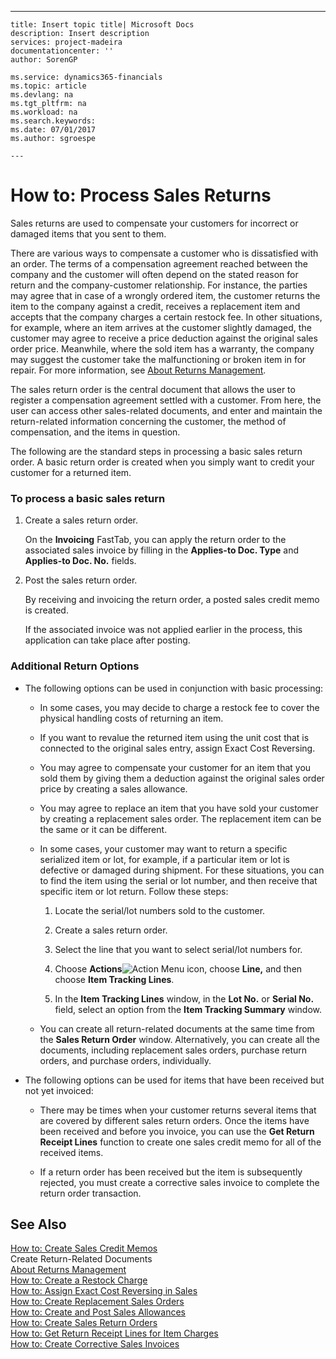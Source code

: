 ---
    title: Insert topic title| Microsoft Docs
    description: Insert description
    services: project-madeira
    documentationcenter: ''
    author: SorenGP

    ms.service: dynamics365-financials
    ms.topic: article
    ms.devlang: na
    ms.tgt_pltfrm: na
    ms.workload: na
    ms.search.keywords:
    ms.date: 07/01/2017
    ms.author: sgroespe

    ---
# How to: Process Sales Returns
Sales returns are used to compensate your customers for incorrect or damaged items that you sent to them.  
  
 There are various ways to compensate a customer who is dissatisfied with an order. The terms of a compensation agreement reached between the company and the customer will often depend on the stated reason for return and the company-customer relationship. For instance, the parties may agree that in case of a wrongly ordered item, the customer returns the item to the company against a credit, receives a replacement item and accepts that the company charges a certain restock fee. In other situations, for example, where an item arrives at the customer slightly damaged, the customer may agree to receive a price deduction against the original sales order price. Meanwhile, where the sold item has a warranty, the company may suggest the customer take the malfunctioning or broken item in for repair. For more information, see [About Returns Management](../Purchasing/about-returns-management.md).  
  
 The sales return order is the central document that allows the user to register a compensation agreement settled with a customer. From here, the user can access other sales-related documents, and enter and maintain the return-related information concerning the customer, the method of compensation, and the items in question.  
  
 The following are the standard steps in processing a basic sales return order. A basic return order is created when you simply want to credit your customer for a returned item.  
  
### To process a basic sales return  
  
1.  Create a sales return order.  
  
     On the **Invoicing** FastTab, you can apply the return order to the associated sales invoice by filling in the **Applies-to Doc. Type** and **Applies-to Doc. No.** fields.  
  
2.  Post the sales return order.  
  
     By receiving and invoicing the return order, a posted sales credit memo is created.  
  
     If the associated invoice was not applied earlier in the process, this application can take place after posting.  
  
### Additional Return Options  
  
-   The following options can be used in conjunction with basic processing:  
  
    -   In some cases, you may decide to charge a restock fee to cover the physical handling costs of returning an item.  
  
    -   If you want to revalue the returned item using the unit cost that is connected to the original sales entry, assign Exact Cost Reversing.  
  
    -   You may agree to compensate your customer for an item that you sold them by giving them a deduction against the original sales order price by creating a sales allowance.  
  
    -   You may agree to replace an item that you have sold your customer by creating a replacement sales order. The replacement item can be the same or it can be different.  
  
    -   In some cases, your customer may want to return a specific serialized item or lot, for example, if a particular item or lot is defective or damaged during shipment. For these situations, you can to find the item using the serial or lot number, and then receive that specific item or lot return. Follow these steps:  
  
        1.  Locate the serial\/lot numbers sold to the customer.  
  
        2.  Create a sales return order.  
  
        3.  Select the line that you want to select serial\/lot numbers for.  
  
        4.  Choose **Actions**![Action Menu icon](../DesignAndEngineering/media/actionmenuicon.png "actionMenuIcon"), choose **Line,** and then choose **Item Tracking Lines**.  
  
        5.  In the **Item Tracking Lines** window, in the **Lot No.** or **Serial No.** field, select an option from the **Item Tracking Summary** window.  
  
    -   You can create all return-related documents at the same time from the **Sales Return Order** window. Alternatively, you can create all the documents, including replacement sales orders, purchase return orders, and purchase orders, individually.  
  
-   The following options can be used for items that have been received but not yet invoiced:  
  
    -   There may be times when your customer returns several items that are covered by different sales return orders. Once the items have been received and before you invoice, you can use the **Get Return Receipt Lines** function to create one sales credit memo for all of the received items.  
  
    -   If a return order has been received but the item is subsequently rejected, you must create a corrective sales invoice to complete the return order transaction.  
  
## See Also  
 [How to: Create Sales Credit Memos](../Finance/how-to-create-sales-credit-memos.md)   
 Create Return-Related Documents   
 [About Returns Management](../Purchasing/about-returns-management.md)   
 [How to: Create a Restock Charge](../Sales/how-to-create-a-restock-charge.md)   
 [How to: Assign Exact Cost Reversing in Sales](../Finance/how-to-assign-exact-cost-reversing-in-sales.md)   
 [How to: Create Replacement Sales Orders](../Sales/how-to-create-replacement-sales-orders.md)   
 [How to: Create and Post Sales Allowances](../Sales/how-to-create-and-post-sales-allowances.md)   
 [How to: Create Sales Return Orders](../Sales/how-to-create-sales-return-orders.md)   
 [How to: Get Return Receipt Lines for Item Charges](../Finance/how-to-get-return-receipt-lines-for-item-charges.md)   
 [How to: Create Corrective Sales Invoices](../Finance/how-to-create-corrective-sales-invoices.md)